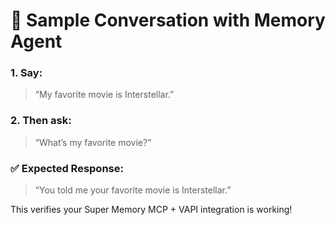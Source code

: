 # 🧠 Sample Conversation with Memory Agent

### 1. Say:
> “My favorite movie is Interstellar.”

### 2. Then ask:
> “What’s my favorite movie?”

### ✅ Expected Response:
> “You told me your favorite movie is Interstellar.”

This verifies your Super Memory MCP + VAPI integration is working!
